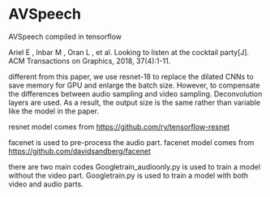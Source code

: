 # AVSpeech
AVSpeech compiled in tensorflow

Ariel E , Inbar M , Oran L , et al. Looking to listen at the cocktail party[J]. ACM Transactions on Graphics, 2018, 37(4):1-11.

different from this paper, we use resnet-18 to replace the dilated CNNs to save memory for GPU and enlarge the batch size. However, to compensate the differences between audio sampling and video sampling. Deconvolution layers are used. As a result, the output size is the same rather than variable like the model in the paper.

resnet model comes from https://github.com/ry/tensorflow-resnet

facenet is used to pre-process the audio part.
facenet model comes from https://github.com/davidsandberg/facenet


there are two main codes
Googletrain_audioonly.py is used to train a model without the video part.
Googletrain.py is used to train a model with both video and audio parts.

